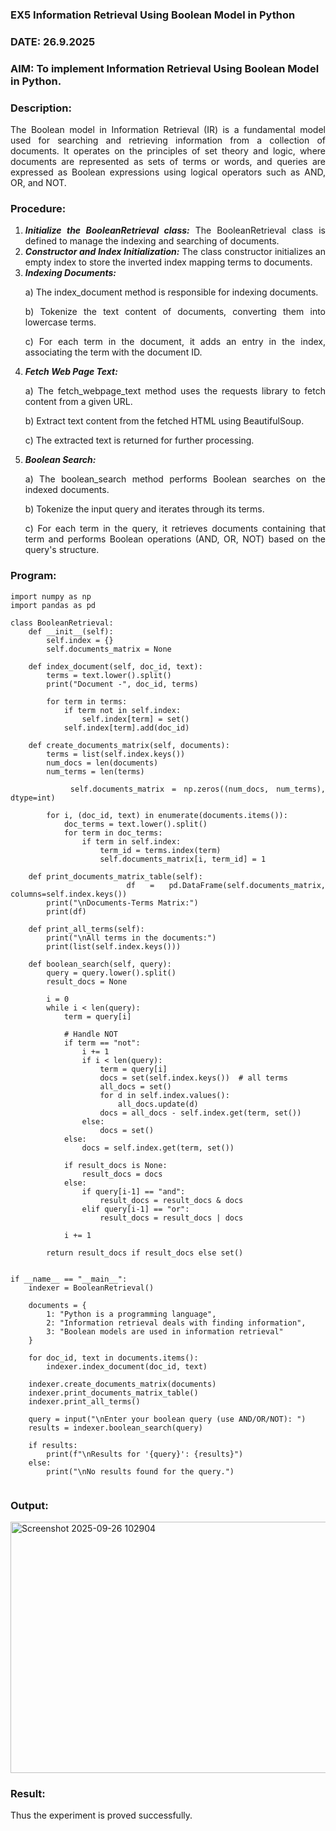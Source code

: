 ### EX5 Information Retrieval Using Boolean Model in Python
### DATE: 26.9.2025
### AIM: To implement Information Retrieval Using Boolean Model in Python.
### Description:
<div align = "justify">
The Boolean model in Information Retrieval (IR) is a fundamental model used for searching and retrieving information from a collection of documents. It operates on the principles of set theory and logic, where documents are represented as sets of terms or words, and queries are expressed as Boolean expressions using logical operators such as AND, OR, and NOT.
  
### Procedure:
1. ***Initialize the BooleanRetrieval class:*** The BooleanRetrieval class is defined to manage the indexing and searching of documents.
2. ***Constructor and Index Initialization:*** The class constructor initializes an empty index to store the inverted index mapping terms to documents.
3. ***Indexing Documents:***
    <p> a) The index_document method is responsible for indexing documents.
    <p> b) Tokenize the text content of documents, converting them into lowercase terms.
    <p> c) For each term in the document, it adds an entry in the index, associating the term with the document ID. </p>
4. ***Fetch Web Page Text:***
    <p>a) The fetch_webpage_text method uses the requests library to fetch content from a given URL.
    <p>b) Extract text content from the fetched HTML using BeautifulSoup.
    <p>c) The extracted text is returned for further processing.
5. ***Boolean Search:***
    <p>a) The boolean_search method performs Boolean searches on the indexed documents.
    <p>b) Tokenize the input query and iterates through its terms.
    <p>c) For each term in the query, it retrieves documents containing that term and performs Boolean operations (AND, OR, NOT) based on the query's structure.

### Program:
```
import numpy as np
import pandas as pd

class BooleanRetrieval:
    def __init__(self):
        self.index = {}
        self.documents_matrix = None

    def index_document(self, doc_id, text):
        terms = text.lower().split()
        print("Document -", doc_id, terms)

        for term in terms:
            if term not in self.index:
                self.index[term] = set()
            self.index[term].add(doc_id)

    def create_documents_matrix(self, documents):
        terms = list(self.index.keys())
        num_docs = len(documents)
        num_terms = len(terms)

        self.documents_matrix = np.zeros((num_docs, num_terms), dtype=int)

        for i, (doc_id, text) in enumerate(documents.items()):
            doc_terms = text.lower().split()
            for term in doc_terms:
                if term in self.index:
                    term_id = terms.index(term)
                    self.documents_matrix[i, term_id] = 1

    def print_documents_matrix_table(self):
        df = pd.DataFrame(self.documents_matrix, columns=self.index.keys())
        print("\nDocuments-Terms Matrix:")
        print(df)

    def print_all_terms(self):
        print("\nAll terms in the documents:")
        print(list(self.index.keys()))

    def boolean_search(self, query):
        query = query.lower().split()
        result_docs = None

        i = 0
        while i < len(query):
            term = query[i]

            # Handle NOT
            if term == "not":
                i += 1
                if i < len(query):
                    term = query[i]
                    docs = set(self.index.keys())  # all terms
                    all_docs = set()
                    for d in self.index.values():
                        all_docs.update(d)
                    docs = all_docs - self.index.get(term, set())
                else:
                    docs = set()
            else:
                docs = self.index.get(term, set())

            if result_docs is None:
                result_docs = docs
            else:
                if query[i-1] == "and":
                    result_docs = result_docs & docs
                elif query[i-1] == "or":
                    result_docs = result_docs | docs

            i += 1

        return result_docs if result_docs else set()


if __name__ == "__main__":
    indexer = BooleanRetrieval()

    documents = {
        1: "Python is a programming language",
        2: "Information retrieval deals with finding information",
        3: "Boolean models are used in information retrieval"
    }

    for doc_id, text in documents.items():
        indexer.index_document(doc_id, text) 

    indexer.create_documents_matrix(documents)
    indexer.print_documents_matrix_table()
    indexer.print_all_terms()

    query = input("\nEnter your boolean query (use AND/OR/NOT): ")
    results = indexer.boolean_search(query)

    if results:
        print(f"\nResults for '{query}': {results}")
    else:
        print("\nNo results found for the query.")


```
### Output:
<img width="1031" height="402" alt="Screenshot 2025-09-26 102904" src="https://github.com/user-attachments/assets/44925227-8374-4e7f-af74-cc71ab539117" />

### Result:
Thus the experiment is proved successfully.
